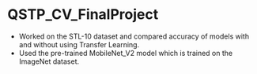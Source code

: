 # QSTP_CV_FinalProject

* Worked on the STL-10 dataset and compared accuracy of models with and without using Transfer Learning.
* Used the pre-trained MobileNet_V2 model which is trained on the ImageNet dataset.
